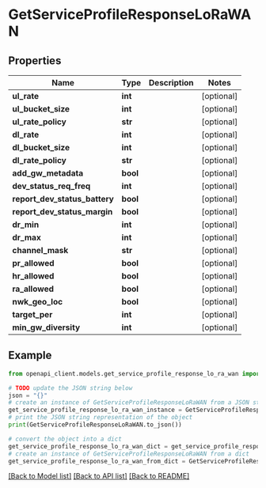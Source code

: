 # GetServiceProfileResponseLoRaWAN


## Properties

Name | Type | Description | Notes
------------ | ------------- | ------------- | -------------
**ul_rate** | **int** |  | [optional] 
**ul_bucket_size** | **int** |  | [optional] 
**ul_rate_policy** | **str** |  | [optional] 
**dl_rate** | **int** |  | [optional] 
**dl_bucket_size** | **int** |  | [optional] 
**dl_rate_policy** | **str** |  | [optional] 
**add_gw_metadata** | **bool** |  | [optional] 
**dev_status_req_freq** | **int** |  | [optional] 
**report_dev_status_battery** | **bool** |  | [optional] 
**report_dev_status_margin** | **bool** |  | [optional] 
**dr_min** | **int** |  | [optional] 
**dr_max** | **int** |  | [optional] 
**channel_mask** | **str** |  | [optional] 
**pr_allowed** | **bool** |  | [optional] 
**hr_allowed** | **bool** |  | [optional] 
**ra_allowed** | **bool** |  | [optional] 
**nwk_geo_loc** | **bool** |  | [optional] 
**target_per** | **int** |  | [optional] 
**min_gw_diversity** | **int** |  | [optional] 

## Example

```python
from openapi_client.models.get_service_profile_response_lo_ra_wan import GetServiceProfileResponseLoRaWAN

# TODO update the JSON string below
json = "{}"
# create an instance of GetServiceProfileResponseLoRaWAN from a JSON string
get_service_profile_response_lo_ra_wan_instance = GetServiceProfileResponseLoRaWAN.from_json(json)
# print the JSON string representation of the object
print(GetServiceProfileResponseLoRaWAN.to_json())

# convert the object into a dict
get_service_profile_response_lo_ra_wan_dict = get_service_profile_response_lo_ra_wan_instance.to_dict()
# create an instance of GetServiceProfileResponseLoRaWAN from a dict
get_service_profile_response_lo_ra_wan_from_dict = GetServiceProfileResponseLoRaWAN.from_dict(get_service_profile_response_lo_ra_wan_dict)
```
[[Back to Model list]](../README.md#documentation-for-models) [[Back to API list]](../README.md#documentation-for-api-endpoints) [[Back to README]](../README.md)


